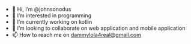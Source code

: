 - 👋 Hi, I’m @johnsonodus
- 👀 I’m interested in programming
- 🌱 I’m currently working on kotlin
- 💞️ I’m looking to collaborate on web application and mobile application
- 📫 How to reach me on dammylola4real@gmail.com

<!---
johnsonodus/johnsonodus is a ✨ special ✨ repository because its `README.md` (this file) appears on your GitHub profile.
You can click the Preview link to take a look at your changes.
--->
